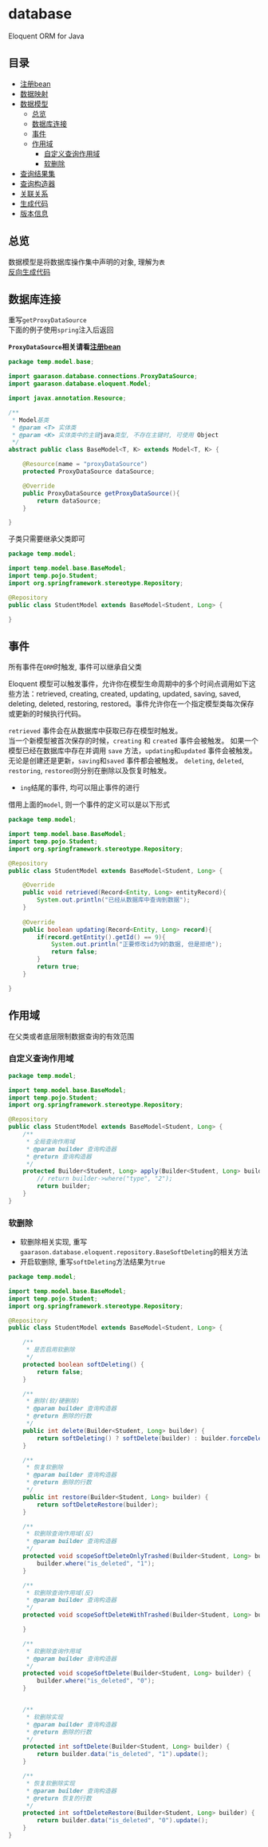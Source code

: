 # database
Eloquent ORM for Java
## 目录
* [注册bean](/document/bean.md)
* [数据映射](/document/mapping.md)
* [数据模型](/document/model.md)
    * [总览](#总览)
    * [数据库连接](#数据库连接)
    * [事件](#事件)
    * [作用域](#作用域)
        * [自定义查询作用域](#自定义查询作用域)
        * [软删除](#软删除)
* [查询结果集](/document/record.md)
* [查询构造器](/document/query.md)
* [关联关系](/document/relationship.md)
* [生成代码](/document/generate.md)
* [版本信息](/document/version.md)
## 总览

数据模型是将数据库操作集中声明的对象, 理解为`表`  
[反向生成代码](/document/generate.md)  

## 数据库连接

重写`getProxyDataSource`  
下面的例子使用`spring`注入后返回

**`ProxyDataSource`相关请看[注册bean](/document/bean.md)**

```java
package temp.model.base;

import gaarason.database.connections.ProxyDataSource;
import gaarason.database.eloquent.Model;

import javax.annotation.Resource;

/**
 * Model基类
 * @param <T> 实体类
 * @param <K> 实体类中的主键java类型, 不存在主键时, 可使用 Object
 */
abstract public class BaseModel<T, K> extends Model<T, K> {

    @Resource(name = "proxyDataSource")
    protected ProxyDataSource dataSource;

    @Override
    public ProxyDataSource getProxyDataSource(){
        return dataSource;
    }

}

```

子类只需要继承父类即可

```java
package temp.model;

import temp.model.base.BaseModel;
import temp.pojo.Student;
import org.springframework.stereotype.Repository;

@Repository
public class StudentModel extends BaseModel<Student, Long> {

}

```
## 事件

所有事件在`ORM`时触发, 事件可以继承自父类 

Eloquent 模型可以触发事件，允许你在模型生命周期中的多个时间点调用如下这些方法：retrieved, creating, created, updating, updated, saving, saved, deleting, deleted, restoring, restored。事件允许你在一个指定模型类每次保存或更新的时候执行代码。

`retrieved` 事件会在从数据库中获取已存在模型时触发。   
当一个新模型被首次保存的时候，`creating` 和 `created` 事件会被触发。 
如果一个模型已经在数据库中存在并调用 `save` 方法，`updating`和`updated` 事件会被触发。  
无论是创建还是更新，`saving`和`saved` 事件都会被触发。 
`deleting`, `deleted`, `restoring`, `restored`则分别在删除以及恢复时触发。 

- `ing`结尾的事件, 均可以阻止事件的进行

借用上面的`model`, 则一个事件的定义可以是以下形式
```java
package temp.model;

import temp.model.base.BaseModel;
import temp.pojo.Student;
import org.springframework.stereotype.Repository;

@Repository
public class StudentModel extends BaseModel<Student, Long> {

    @Override
    public void retrieved(Record<Entity, Long> entityRecord){
        System.out.println("已经从数据库中查询到数据");
    }
    
    @Override
    public boolean updating(Record<Entity, Long> record){
        if(record.getEntity().getId() == 9){
            System.out.println("正要修改id为9的数据, 但是拒绝");
            return false;
        }
        return true;
    }

}
```

## 作用域

在父类或者底层限制数据查询的有效范围

### 自定义查询作用域

```java
package temp.model;

import temp.model.base.BaseModel;
import temp.pojo.Student;
import org.springframework.stereotype.Repository;

@Repository
public class StudentModel extends BaseModel<Student, Long> {
    /**
     * 全局查询作用域
     * @param builder 查询构造器
     * @return 查询构造器
     */
    protected Builder<Student, Long> apply(Builder<Student, Long> builder) {
        // return builder->where("type", "2");
        return builder;
    }
}
```


### 软删除

- 软删除相关实现, 重写 `gaarason.database.eloquent.repository.BaseSoftDeleting`的相关方法  
- 开启软删除, 重写`softDeleting`方法结果为`true`

```java
package temp.model;

import temp.model.base.BaseModel;
import temp.pojo.Student;
import org.springframework.stereotype.Repository;

@Repository
public class StudentModel extends BaseModel<Student, Long> {

    /**
     * 是否启用软删除
     */
    protected boolean softDeleting() {
        return false;
    }

    /**
     * 删除(软/硬删除)
     * @param builder 查询构造器
     * @return 删除的行数
     */
    public int delete(Builder<Student, Long> builder) {
        return softDeleting() ? softDelete(builder) : builder.forceDelete();
    }

    /**
     * 恢复软删除
     * @param builder 查询构造器
     * @return 删除的行数
     */
    public int restore(Builder<Student, Long> builder) {
        return softDeleteRestore(builder);
    }

    /**
     * 软删除查询作用域(反)
     * @param builder 查询构造器
     */
    protected void scopeSoftDeleteOnlyTrashed(Builder<Student, Long> builder) {
        builder.where("is_deleted", "1");
    }

    /**
     * 软删除查询作用域(反)
     * @param builder 查询构造器
     */
    protected void scopeSoftDeleteWithTrashed(Builder<Student, Long> builder) {

    }

    /**
     * 软删除查询作用域
     * @param builder 查询构造器
     */
    protected void scopeSoftDelete(Builder<Student, Long> builder) {
        builder.where("is_deleted", "0");
    }


    /**
     * 软删除实现
     * @param builder 查询构造器
     * @return 删除的行数
     */
    protected int softDelete(Builder<Student, Long> builder) {
        return builder.data("is_deleted", "1").update();
    }

    /**
     * 恢复软删除实现
     * @param builder 查询构造器
     * @return 恢复的行数
     */
    protected int softDeleteRestore(Builder<Student, Long> builder) {
        return builder.data("is_deleted", "0").update();
    }
}
```